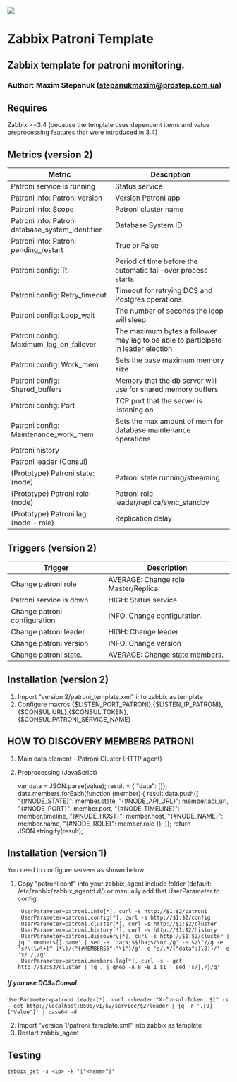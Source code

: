 ![](https://upload.wikimedia.org/wikipedia/commons/b/bf/Zabbix_logo.png)

# Zabbix Patroni Template

## Zabbix template for patroni monitoring.

### Author: Maxim Stepanuk (stepanukmaxim@prostep.com.ua)

## Requires

Zabbix >=3.4 (because the template uses dependent items and value preprocessing features that were introduced in 3.4)

## Metrics (version 2)
| Metric                                           | Description                                                                       |
|--------------------------------------------------|-----------------------------------------------------------------------------------|
| Patroni service is running                       | Status service                                                                    |
| Patroni info: Patroni version                    | Version Patroni app                                                               |
| Patroni info: Scope                              | Patroni cluster name                                                              |
| Patroni info: Patroni database_system_identifier | Database System ID                                                                |
| Patroni info: Patroni pending_restart            | True or False                                                                     |
| Patroni config: Ttl                              | Period of time before the automatic fail-over process starts                      |
| Patroni config: Retry_timeout                    | Timeout for retrying DCS and Postgres operations                                  |
| Patroni config: Loop_wait                        | The number of seconds the loop will sleep                                         |
| Patroni config: Maximum_lag_on_failover          | The maximum bytes a follower may lag to be able to participate in leader election |
| Patroni config: Work_mem                         | Sets the base maximum memory size                                                 |
| Patroni config: Shared_buffers                   | Memory that the db server will use for shared memory buffers                      |
| Patroni config: Port                             | TCP port that the server is listening on                                          |
| Patroni config: Maintenance_work_mem             | Sets the max amount of mem for database maintenance operations                    |
| Patroni history                                  |                                                                                   | 
| Patroni leader (Consul)                          |                                                                                   |
| (Prototype) Patroni state: (node)                | Patroni state running/streaming                                                   |
| (Prototype) Patroni role: (node)                 | Patroni role leader/replica/sync_standby                                          |
| (Prototype) Patroni lag: (node - role)           | Replication delay                                                                 | 


## Triggers (version 2)
|     Trigger                  |  Description                         |
|------------------------------|--------------------------------------|
| Change patroni role          | AVERAGE: Change role Master/Replica  |
| Patroni service is down      | HIGH: Status service                 |
| Change patroni configuration | INFO: Change configuration.          |
| Change patroni leader        | HIGH: Change leader                  |
| Change patroni version       | INFO: Change version                 |
| Change patroni state.        | AVERAGE: Change state members.       |


## Installation (version 2)

1. Import "version 2/patroni_template.xml" into zabbix as template
2. Configure macros {$LISTEN_PORT_PATRONI},{$LISTEN_IP_PATRONI},{$CONSUL.URL},{$CONSUL.TOKEN},{$CONSUL.PATRONI_SERVICE_NAME}

## HOW TO DISCOVERY MEMBERS PATRONI

1. Main data element - Patroni Cluster (HTTP agent)

2. Preprocessing (JavaScript)


    var data = JSON.parse(value);
    result = { "data": []};
    data.members.forEach(function (member) {
        result.data.push({   
        "{#NODE_STATE}": member.state,
        "{#NODE_API_URL}": member.api_url,
        "{#NODE_PORT}": member.port,
        "{#NODE_TIMELINE}": member.timeline,
        "{#NODE_HOST}": member.host,
        "{#NODE_NAME}": member.name,
        "{#NODE_ROLE}": member.role
        });
    });
    return JSON.stringify(result);


## Installation (version 1)

You need to configure servers as shown below:

1. Copy "patroni.conf" into your zabbix_agent include folder (default: /etc/zabbix/zabbix_agentd.d/) or manually add that UserParameter to config:
 

        UserParameter=patroni.info[*], curl -s http://$1:$2/patroni
        UserParameter=patroni.config[*], curl -s http://$1:$2/config
        UserParameter=patroni.cluster[*], curl -s http://$1:$2/cluster
        UserParameter=patroni.history[*], curl -s http://$1:$2/history
        UserParameter=patroni.discovery[*], curl -s http://$1:$2/cluster | jq '.members[].name' | sed -e ':a;N;$$!ba;s/\n/ /g' -e s/\"//g -e 's/\(\w\+[^ ]*\)/{"{#MEMBERS}":"\1"}/g' -e 's/.*/{"data":[\0]}/' -e 's/ /,/g'
        UserParameter=patroni.members.lag[*], curl -s --get http://$2:$3/cluster | jq . | grep -A 8 -B 1 $1 | sed 's/},/}/g'

##### If you use DCS=Consul
    UserParameter=patroni.leader[*], curl --header "X-Consul-Token: $1" -s --get http://localhost:8500/v1/kv/service/$2/leader | jq -r '.[0]["Value"]' | base64 -d

2. Import "version 1/patroni_template.xml" into zabbix as template
3. Restart zabbix_agent

## Testing
  
    zabbix_get -s <ip> -k '["<name>"]'

